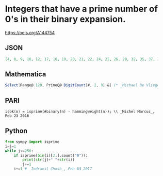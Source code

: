 # Integers that have a prime number of 0's in their binary expansion\.
https://oeis.org/A144754
## JSON
```JSON
[4, 8, 9, 10, 12, 17, 18, 19, 20, 21, 22, 24, 25, 26, 28, 32, 35, 37, 38, 39, 41, 42, 43, 44, 45, 46, 49, 50, 51, 52, 53, 54, 56, 57, 58, 60, 65, 66, 68, 71, 72, 75, 77, 78, 79, 80, 83, 85, 86, 87, 89, 90, 91, 92, 93, 94, 96, 99, 101, 102, 103, 105, 106, 107, 108, 109, 110]
```
## Mathematica
```Mathematica
Select[Range@ 120, PrimeQ@ DigitCount[#, 2, 0] &] (* _Michael De Vlieger_, Oct 26 2017 *)
```
## PARI
```PARI
isok(n) = isprime(#binary(n) - hammingweight(n)); \\ _Michel Marcus_, Feb 23 2016
```
## Python
```Python
from sympy import isprime
i=j=1
while j<=250:
    if isprime(bin(i)[2:].count("0")):
        print(str(j)+" "+str(i))
        j+=1
    i+=1 # _Indranil Ghosh_, Feb 03 2017
```

